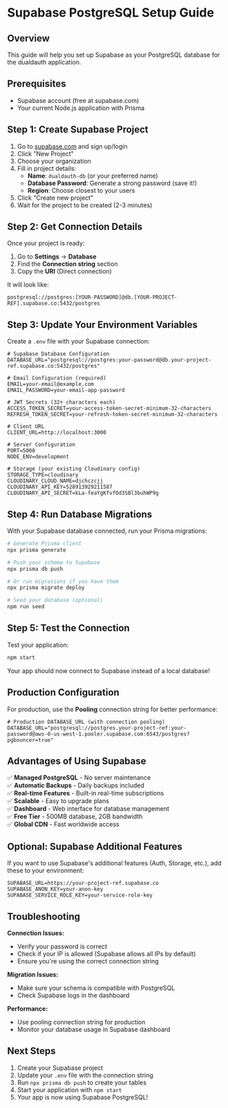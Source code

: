 # Supabase PostgreSQL Setup Guide

## Overview
This guide will help you set up Supabase as your PostgreSQL database for the dualdauth application.

## Prerequisites
- Supabase account (free at supabase.com)
- Your current Node.js application with Prisma

## Step 1: Create Supabase Project

1. Go to [supabase.com](https://supabase.com) and sign up/login
2. Click "New Project"
3. Choose your organization
4. Fill in project details:
   - **Name**: `dualdauth-db` (or your preferred name)
   - **Database Password**: Generate a strong password (save it!)
   - **Region**: Choose closest to your users
5. Click "Create new project"
6. Wait for the project to be created (2-3 minutes)

## Step 2: Get Connection Details

Once your project is ready:

1. Go to **Settings** → **Database**
2. Find the **Connection string** section
3. Copy the **URI** (Direct connection)

It will look like:
```
postgresql://postgres:[YOUR-PASSWORD]@db.[YOUR-PROJECT-REF].supabase.co:5432/postgres
```

## Step 3: Update Your Environment Variables

Create a `.env` file with your Supabase connection:

```env
# Supabase Database Configuration
DATABASE_URL="postgresql://postgres:your-password@db.your-project-ref.supabase.co:5432/postgres"

# Email Configuration (required)
EMAIL=your-email@example.com
EMAIL_PASSWORD=your-email-app-password

# JWT Secrets (32+ characters each)
ACCESS_TOKEN_SECRET=your-access-token-secret-minimum-32-characters
REFRESH_TOKEN_SECRET=your-refresh-token-secret-minimum-32-characters

# Client URL
CLIENT_URL=http://localhost:3000

# Server Configuration
PORT=5000
NODE_ENV=development

# Storage (your existing Cloudinary config)
STORAGE_TYPE=cloudinary
CLOUDINARY_CLOUD_NAME=djchczcjj
CLOUDINARY_API_KEY=528913929211587
CLOUDINARY_API_SECRET=kLa-feaYgKfvfOd3SBl3buhWP9g
```

## Step 4: Run Database Migrations

With your Supabase database connected, run your Prisma migrations:

```bash
# Generate Prisma client
npx prisma generate

# Push your schema to Supabase
npx prisma db push

# Or run migrations if you have them
npx prisma migrate deploy

# Seed your database (optional)
npm run seed
```

## Step 5: Test the Connection

Test your application:

```bash
npm start
```

Your app should now connect to Supabase instead of a local database!

## Production Configuration

For production, use the **Pooling** connection string for better performance:

```env
# Production DATABASE_URL (with connection pooling)
DATABASE_URL="postgresql://postgres.your-project-ref:your-password@aws-0-us-west-1.pooler.supabase.com:6543/postgres?pgbouncer=true"
```

## Advantages of Using Supabase

✅ **Managed PostgreSQL** - No server maintenance  
✅ **Automatic Backups** - Daily backups included  
✅ **Real-time Features** - Built-in real-time subscriptions  
✅ **Scalable** - Easy to upgrade plans  
✅ **Dashboard** - Web interface for database management  
✅ **Free Tier** - 500MB database, 2GB bandwidth  
✅ **Global CDN** - Fast worldwide access  

## Optional: Supabase Additional Features

If you want to use Supabase's additional features (Auth, Storage, etc.), add these to your environment:

```env
SUPABASE_URL=https://your-project-ref.supabase.co
SUPABASE_ANON_KEY=your-anon-key
SUPABASE_SERVICE_ROLE_KEY=your-service-role-key
```

## Troubleshooting

**Connection Issues:**
- Verify your password is correct
- Check if your IP is allowed (Supabase allows all IPs by default)
- Ensure you're using the correct connection string

**Migration Issues:**
- Make sure your schema is compatible with PostgreSQL
- Check Supabase logs in the dashboard

**Performance:**
- Use pooling connection string for production
- Monitor your database usage in Supabase dashboard

## Next Steps

1. Create your Supabase project
2. Update your `.env` file with the connection string
3. Run `npx prisma db push` to create your tables
4. Start your application with `npm start`
5. Your app is now using Supabase PostgreSQL!

